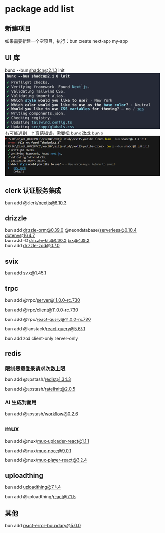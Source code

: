 # package add list

## 新建项目

如果需要新建一个空项目，执行：bun create next-app my-app

## UI 库

bunx --bun shadcn@2.1.0 init
![alt text](99_screenshot/img_shadcn_init.png)
有可能遇到一个奇葩错误，需要把 bunx 改成 bun x
![alt text](99_screenshot/img_shadcn_init2.png)

## clerk 认证服务集成

bun add @clerk/nextjs@6.10.3

## drizzle

bun add drizzle-orm@0.39.0 @neondatabase/serverless@0.10.4 dotenv@16.4.7
<br/>
bun add -D drizzle-kit@0.30.3 tsx@4.19.2
<br/>
bun add drizzle-zod@0.7.0

## svix

bun add svix@1.45.1

## trpc

bun add @trpc/server@11.0.0-rc.730

bun add @trpc/client@11.0.0-rc.730

bun add @trpc/react-query@11.0.0-rc.730

bun add @tanstack/react-query@5.65.1

bun add zod client-only server-only

## redis

### 限制恶意登录请求次数上限

bun add @upstash/redis@1.34.3

bun add @upstash/ratelimit@2.0.5

### AI 生成封面用

bun add @upstash/workflow@0.2.6

## mux

bun add @mux/mux-uploader-react@1.1.1

bun add @mux/mux-node@9.0.1

bun add @mux/mux-player-react@3.2.4

## uploadthing

bun add uploadthing@7.4.4

bun add @uploadthing/react@7.1.5

## 其他

bun add react-error-boundary@5.0.0
